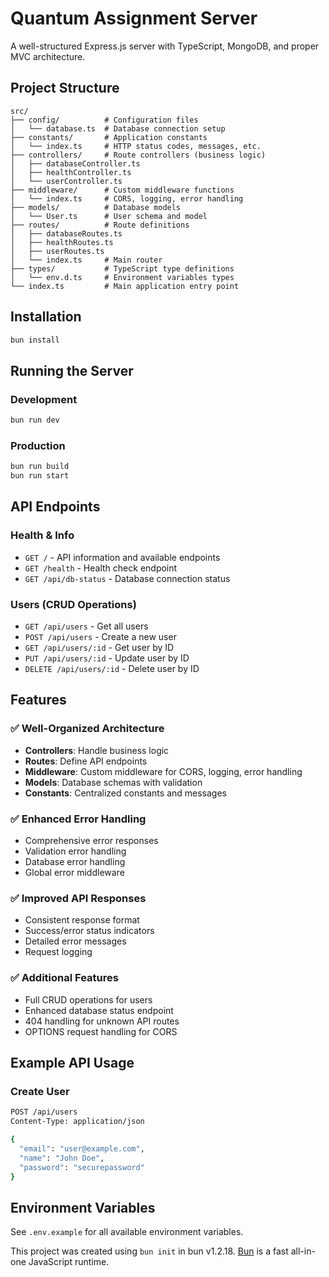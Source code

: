 # Quantum Assignment Server

A well-structured Express.js server with TypeScript, MongoDB, and proper MVC architecture.

## Project Structure

```
src/
├── config/          # Configuration files
│   └── database.ts  # Database connection setup
├── constants/       # Application constants
│   └── index.ts     # HTTP status codes, messages, etc.
├── controllers/     # Route controllers (business logic)
│   ├── databaseController.ts
│   ├── healthController.ts
│   └── userController.ts
├── middleware/      # Custom middleware functions
│   └── index.ts     # CORS, logging, error handling
├── models/          # Database models
│   └── User.ts      # User schema and model
├── routes/          # Route definitions
│   ├── databaseRoutes.ts
│   ├── healthRoutes.ts
│   ├── userRoutes.ts
│   └── index.ts     # Main router
├── types/           # TypeScript type definitions
│   └── env.d.ts     # Environment variables types
└── index.ts         # Main application entry point
```

## Installation

```bash
bun install
```

## Running the Server

### Development
```bash
bun run dev
```

### Production
```bash
bun run build
bun run start
```

## API Endpoints

### Health & Info
- `GET /` - API information and available endpoints
- `GET /health` - Health check endpoint
- `GET /api/db-status` - Database connection status

### Users (CRUD Operations)
- `GET /api/users` - Get all users
- `POST /api/users` - Create a new user
- `GET /api/users/:id` - Get user by ID
- `PUT /api/users/:id` - Update user by ID
- `DELETE /api/users/:id` - Delete user by ID

## Features

### ✅ Well-Organized Architecture
- **Controllers**: Handle business logic
- **Routes**: Define API endpoints
- **Middleware**: Custom middleware for CORS, logging, error handling
- **Models**: Database schemas with validation
- **Constants**: Centralized constants and messages

### ✅ Enhanced Error Handling
- Comprehensive error responses
- Validation error handling
- Database error handling
- Global error middleware

### ✅ Improved API Responses
- Consistent response format
- Success/error status indicators
- Detailed error messages
- Request logging

### ✅ Additional Features
- Full CRUD operations for users
- Enhanced database status endpoint
- 404 handling for unknown API routes
- OPTIONS request handling for CORS

## Example API Usage

### Create User
```bash
POST /api/users
Content-Type: application/json

{
  "email": "user@example.com",
  "name": "John Doe",
  "password": "securepassword"
}
```

## Environment Variables

See `.env.example` for all available environment variables.

This project was created using `bun init` in bun v1.2.18. [Bun](https://bun.sh) is a fast all-in-one JavaScript runtime.
